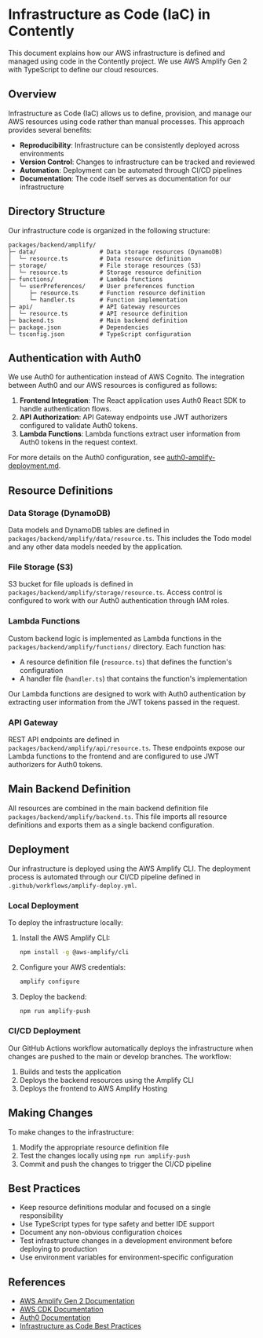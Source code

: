 # Infrastructure as Code (IaC) in Contently

This document explains how our AWS infrastructure is defined and managed using code in the Contently project. We use AWS Amplify Gen 2 with TypeScript to define our cloud resources.

## Overview

Infrastructure as Code (IaC) allows us to define, provision, and manage our AWS resources using code rather than manual processes. This approach provides several benefits:

- **Reproducibility**: Infrastructure can be consistently deployed across environments
- **Version Control**: Changes to infrastructure can be tracked and reviewed
- **Automation**: Deployment can be automated through CI/CD pipelines
- **Documentation**: The code itself serves as documentation for our infrastructure

## Directory Structure

Our infrastructure code is organized in the following structure:

```
packages/backend/amplify/
├─ data/                  # Data storage resources (DynamoDB)
│  └─ resource.ts         # Data resource definition
├─ storage/               # File storage resources (S3)
│  └─ resource.ts         # Storage resource definition
├─ functions/             # Lambda functions
│  └─ userPreferences/    # User preferences function
│     ├─ resource.ts      # Function resource definition
│     └─ handler.ts       # Function implementation
├─ api/                   # API Gateway resources
│  └─ resource.ts         # API resource definition
├─ backend.ts             # Main backend definition
├─ package.json           # Dependencies
└─ tsconfig.json          # TypeScript configuration
```

## Authentication with Auth0

We use Auth0 for authentication instead of AWS Cognito. The integration between Auth0 and our AWS resources is configured as follows:

1. **Frontend Integration**: The React application uses Auth0 React SDK to handle authentication flows.
2. **API Authorization**: API Gateway endpoints use JWT authorizers configured to validate Auth0 tokens.
3. **Lambda Functions**: Lambda functions extract user information from Auth0 tokens in the request context.

For more details on the Auth0 configuration, see [auth0-amplify-deployment.md](./auth0-amplify-deployment.md).

## Resource Definitions

### Data Storage (DynamoDB)

Data models and DynamoDB tables are defined in `packages/backend/amplify/data/resource.ts`. This includes the Todo model and any other data models needed by the application.

### File Storage (S3)

S3 bucket for file uploads is defined in `packages/backend/amplify/storage/resource.ts`. Access control is configured to work with our Auth0 authentication through IAM roles.

### Lambda Functions

Custom backend logic is implemented as Lambda functions in the `packages/backend/amplify/functions/` directory. Each function has:
- A resource definition file (`resource.ts`) that defines the function's configuration
- A handler file (`handler.ts`) that contains the function's implementation

Our Lambda functions are designed to work with Auth0 authentication by extracting user information from the JWT tokens passed in the request.

### API Gateway

REST API endpoints are defined in `packages/backend/amplify/api/resource.ts`. These endpoints expose our Lambda functions to the frontend and are configured to use JWT authorizers for Auth0 tokens.

## Main Backend Definition

All resources are combined in the main backend definition file `packages/backend/amplify/backend.ts`. This file imports all resource definitions and exports them as a single backend configuration.

## Deployment

Our infrastructure is deployed using the AWS Amplify CLI. The deployment process is automated through our CI/CD pipeline defined in `.github/workflows/amplify-deploy.yml`.

### Local Deployment

To deploy the infrastructure locally:

1. Install the AWS Amplify CLI:
   ```bash
   npm install -g @aws-amplify/cli
   ```

2. Configure your AWS credentials:
   ```bash
   amplify configure
   ```

3. Deploy the backend:
   ```bash
   npm run amplify-push
   ```

### CI/CD Deployment

Our GitHub Actions workflow automatically deploys the infrastructure when changes are pushed to the main or develop branches. The workflow:

1. Builds and tests the application
2. Deploys the backend resources using the Amplify CLI
3. Deploys the frontend to AWS Amplify Hosting

## Making Changes

To make changes to the infrastructure:

1. Modify the appropriate resource definition file
2. Test the changes locally using `npm run amplify-push`
3. Commit and push the changes to trigger the CI/CD pipeline

## Best Practices

- Keep resource definitions modular and focused on a single responsibility
- Use TypeScript types for type safety and better IDE support
- Document any non-obvious configuration choices
- Test infrastructure changes in a development environment before deploying to production
- Use environment variables for environment-specific configuration

## References

- [AWS Amplify Gen 2 Documentation](https://docs.amplify.aws/gen2/)
- [AWS CDK Documentation](https://docs.aws.amazon.com/cdk/latest/guide/home.html)
- [Auth0 Documentation](https://auth0.com/docs/)
- [Infrastructure as Code Best Practices](https://docs.aws.amazon.com/whitepapers/latest/introduction-devops-aws/infrastructure-as-code.html) 
